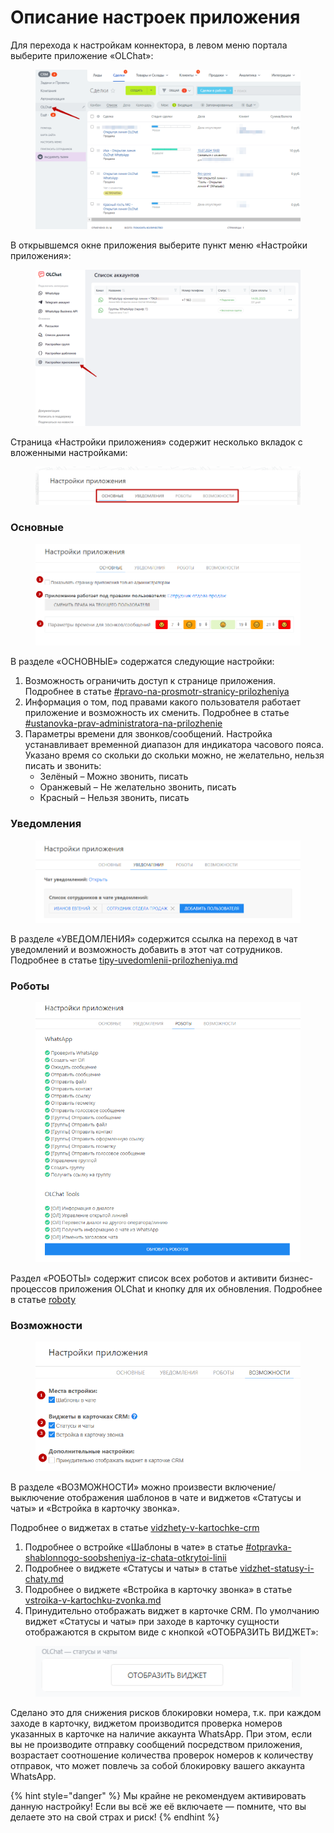 # Описание настроек приложения

Для перехода к настройкам коннектора, в левом меню портала выберите приложение «OLChat»:

<figure><img src="../../.gitbook/assets/image (1) (1).png" alt=""><figcaption></figcaption></figure>

В открывшемся окне приложения выберите пункт меню «Настройки приложения»:

<figure><img src="../../.gitbook/assets/image (1109).png" alt=""><figcaption></figcaption></figure>

Страница «Настройки приложения» содержит несколько вкладок с вложенными настройками:

<figure><img src="../../.gitbook/assets/image (324).png" alt=""><figcaption></figcaption></figure>

### Основные

<figure><img src="../../.gitbook/assets/image (204).png" alt=""><figcaption></figcaption></figure>

В разделе «ОСНОВНЫЕ» содержатся следующие настройки:

1. Возможность ограничить доступ к странице приложения. Подробнее в статье [#pravo-na-prosmotr-stranicy-prilozheniya](../nastroika-prav-dlya-raboty-s-prilozheniem-olchat.md#pravo-na-prosmotr-stranicy-prilozheniya "mention")
2. Информация о том, под правами какого пользователя работает приложение и возможность их сменить. Подробнее в статье [#ustanovka-prav-administratora-na-prilozhenie](../nastroika-prav-dlya-raboty-s-prilozheniem-olchat.md#ustanovka-prav-administratora-na-prilozhenie "mention")
3. Параметры времени для звонков/сообщений. Настройка устанавливает временной диапазон для индикатора часового пояса. Указано время со скольки до скольки можно, не желательно, нельзя писать и звонить:
   * Зелёный – Можно звонить, писать
   * Оранжевый – Не желательно звонить, писать
   * Красный – Нельзя звонить, писать&#x20;

### Уведомления

<figure><img src="../../.gitbook/assets/image (298).png" alt=""><figcaption></figcaption></figure>

В разделе «УВЕДОМЛЕНИЯ» содержится ссылка на переход в чат уведомлений и возможность добавить в этот чат сотрудников. Подробнее в статье [tipy-uvedomlenii-prilozheniya.md](tipy-uvedomlenii-prilozheniya.md "mention")

### Роботы

<figure><img src="../../.gitbook/assets/image (1095).png" alt=""><figcaption></figcaption></figure>

Раздел «РОБОТЫ» содержит список всех роботов и активити бизнес-процессов приложения OLChat и кнопку для их обновления. Подробнее в статье [roboty](../../roboty-i-aktiviti/roboty/ "mention")

### Возможности

<figure><img src="../../.gitbook/assets/image (1097).png" alt=""><figcaption></figcaption></figure>

В разделе «ВОЗМОЖНОСТИ» можно произвести включение/выключение отображения шаблонов в чате и виджетов «Статусы и чаты» и «Встройка в карточку звонка».

Подробнее о виджетах в статье [vidzhety-v-kartochke-crm](../../ispolzovanie/vidzhety-v-kartochke-crm/ "mention")

1. Подробнее о встройке «Шаблоны в чате» в статье [#otpravka-shablonnogo-soobsheniya-iz-chata-otkrytoi-linii](../../shablony-soobshenii.md#otpravka-shablonnogo-soobsheniya-iz-chata-otkrytoi-linii "mention")
2. Подробнее о виджете «Статусы и чаты» в статье [vidzhet-statusy-i-chaty.md](../../ispolzovanie/vidzhety-v-kartochke-crm/vidzhet-statusy-i-chaty.md "mention")
3. Подробнее о виджете «Встройка в карточку звонка» в статье [vstroika-v-kartochku-zvonka.md](../../ispolzovanie/vidzhety-v-kartochke-crm/vstroika-v-kartochku-zvonka.md "mention")
4. Принудительно отображать виджет в карточке CRM. По умолчанию виджет «Статусы и чаты» при заходе в карточку сущности отображаются в скрытом виде с кнопкой «ОТОБРАЗИТЬ ВИДЖЕТ»:

<figure><img src="../../.gitbook/assets/image (28).png" alt=""><figcaption></figcaption></figure>

Сделано это для снижения рисков блокировки номера, т.к. при каждом заходе в карточку, виджетом производится проверка номеров указанных в карточке на наличие аккаунта WhatsApp. При этом, если вы не производите отправку сообщений посредством приложения, возрастает соотношение количества проверок номеров к количеству отправок, что может повлечь за собой блокировку вашего аккаунта WhatsApp.

{% hint style="danger" %}
Мы крайне не рекомендуем активировать данную настройку!  Если вы всё же её включаете — помните, что вы делаете это на свой страх и риск!
{% endhint %}
